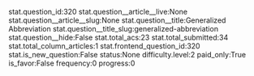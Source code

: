 stat.question_id:320
stat.question__article__live:None
stat.question__article__slug:None
stat.question__title:Generalized Abbreviation
stat.question__title_slug:generalized-abbreviation
stat.question__hide:False
stat.total_acs:23
stat.total_submitted:34
stat.total_column_articles:1
stat.frontend_question_id:320
stat.is_new_question:False
status:None
difficulty.level:2
paid_only:True
is_favor:False
frequency:0
progress:0

